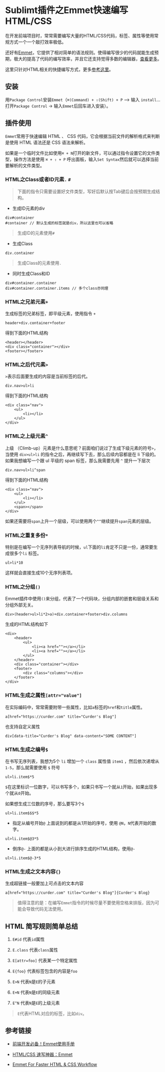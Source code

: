 # Sublimt插件之Emmet快速编写HTML/CSS

在开发前端项目时，常常需要编写大量的HTML/CSS代码，标签、属性等使用常规方式一个一个敲打效率极低。

还好有[Emmet](https://emmet.io/)，它提供了相对简单的语法规则。使得编写很少的代码就能生成预期，极大的提高了代码的编写效率，并且它还支持觉得多数的编辑器，[查看更多](https://emmet.io/download/)。

这里只针对HTML相关的快捷编写方式，更多[参考这里](https://docs.emmet.io/cheat-sheet/)。


## 安装

用`Package Control`安装`Emmet`（`⌘(Command) + ⇧(Shift) + P` –> 输入 `install`…打开`Package Control` -> 输入`Emmet`后回车进入安装）。


## 插件使用

`Emmet`常用于快速编辑 HTML 、 CSS 代码，它会根据当前文件的解析格式来判断是使用 HTML 语法还是 CSS 语法来解析。

如果是一个临时文件比如使用`⌘ + N`打开的新文件，可以通过指令设置它的文件类型，操作方法是使用 `⌘ + ⇧ + P` 呼出面板，输入`Set Syntax`然后就可以选择当前要解析的文件类型。

### HTML之Class或者ID元素`.` `#`

> 下面的指令只需要设置好文件类型，写好后默认按Tab键后会按预期生成结构。

* 生成ID元素的div
```
div#container
#container // 默认生成的标签就是div，所以这里也可以省略
```
> 生成ID的元素使用`#`

* 生成Class
```
div.container
```
> 生成Class的元素使用`.`

* 同时生成Class和ID
```
div#container.container
div#container.container.items // 多个class亦同理
```

### HTML之兄弟元素`+`

生成标签的兄弟标签，即平级元素，使用指令 `+`
```
header+div.container+footer
```

得到下面的HTML结构
```
<header></header>
<div class="container"></div>
<footer></footer>
```

### HTML之后代元素`>`

`>`表示后面要生成的内容是当前标签的后代。

```
div.nav>ul>li
```

得到下面的HTML结构
```
<div class="nav">
    <ul>
        <li></li>
    </ul>
</div>
```


### HTML之上级元素`^`

上级 （Climb-up）元素是什么意思呢？前面咱们说过了生成下级元素的符号`>`，当使用 `div>ul>li` 的指令之后，再继续写下去，那么后续内容都是在 li 下级的。如果我想编写一个跟 ul 平级的 span 标签，那么我需要先用 `^` 提升一下层次

```
div.nav>ul>li^span
```

得到下面的HTML结构
```
<div class="nav">
    <ul>
        <li></li>
    </ul>
    <span></span>
</div>
```
如果还需要将`span`上升一个层级，可以使用两个`^^`继续提升`span`元素的层级。

### HTML之重复多份`*`

特别是在编写一个无序列表导航的时候，`ul`下面的`li`肯定不只是一份，通常要生成很多个`li`
标签。

```
ul>li*10
```
这样就会直接生成10个无序列表项。

### HTML之分组`()`

Emmet插件中使用`()`来分组，代表了一个代码块，分组内部的嵌套和层级关系和分组外部无关。
```
div>(header>ul>li*2>a)+div.container+footer>div.columns
```

生成的HTML结构如下
```
<div>
    <header>
        <ul>
            <li><a href=""></a></li>
            <li><a href=""></a></li>
        </ul>
    </header>
    <div class="container"></div>
    <footer>
        <div class="columns"></div>
    </footer>
</div>
```

### HTML生成之属性`[attr="value"]`

在实际编码中，常常需要附带一些属性，比如`a`标签的`href`和`title`属性。

```
a[href="https://curder.com" title="Curder's Blog"]
```

也支持自定义属性
```
div[data-title="Curder's Blog" data-content="SOME CONTENT"]
```

### HTML生成之编号`$`

在书写无序列表，我想为5个 `li` 增加一个 `class` 属性值 `item1` ，然后依次递增从 `1-5`，那么就需要使用 `$` 符号

```
ul>li.item$*5
```

`$`在这里标识一位数字，可以书写多个，如果只书写一个就从`1`开始，如果出现多个就从`0`开始。

如果想生成三位数的序号，那么要写3个`$`
```
ul>li.item$$$*5
```

- 指定从编号开始`@`
上面说到的都是从1开始的序号，使用 `@N`，`N`代表开始的数字。

```
ul>li.item$@3*5
```

- 倒序`@-`
上面的都是从小到大进行排序生成的HTML结构，使用`@-`
```
ul>li.item$@-3*5
```

### HTML生成之文本内容`{}`

生成超链接一般要加上可点击的文本内容
```
a[href="https://curder.com" title="Curder's Blog"]{Curder's Blog}
```

> 值得注意的是：在编写`Emmet`指令的时候尽量不要使用空格来排版，因为可能会导致代码无法使用。

## HTML 简写规则简单总结

1. `E#id` 代表`id`属性

2. `E.class` 代表`class`属性

3. `E[attr=foo]` 代表某一个特定属性

4. `E{foo}` 代表标签包含的内容是`foo`

5. `E>N` 代表`N`是`E`的子元素

6. `E+N` 代表`N`是`E`的同级元素

7. `E^N` 代表`N`是`E`的上级元素

> `E`代表HTML对应的标签，比如`div`。



## 参考链接

* [前端开发必备！Emmet使用手册](https://www.w3cplus.com/tools/emmet-cheat-sheet.html)

* [HTML/CSS 速写神器：Emmet](http://bubkoo.com/2014/01/04/emmet-a-toolkit-for-improving-html-css-workflow/)

* [Emmet For Faster HTML & CSS Workflow](https://youtu.be/5BIAdWNcr8Y)
